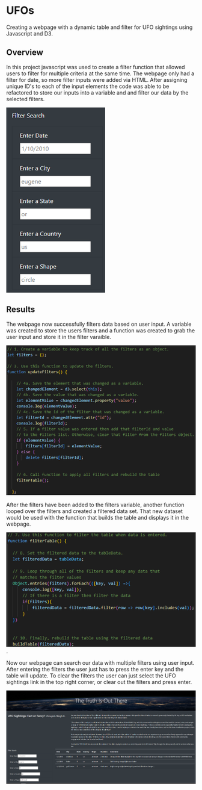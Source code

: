 # UFOs
Creating a webpage with a dynamic table and filter for UFO sightings using Javascript and D3.

## Overview
In this project javascript was used to create a filter function that allowed users to filter for multiple criteria at the same time. The webpage only had a filter for date, so more filter inputs were added via HTML. After assigning unique ID's to each of the input elements the code was able to be refactored to store our inputs into a variable and and filter our data by the selected filters.

![filter_search](/Resources/filter_search.PNG)


## Results
The webpage now successfully filters data based on user input. A variable was created to store the users filters and a function was created to grab the user input and store it in the filter varaible.

![updateFilters](/Resources/updateFilters.PNG)

After the filters have been added to the filters variable, another function looped over the filters and created a filtered data set. That new dataset would be used with the function that builds the table and displays it in the webpage.

![filterTable](/Resources/filterTable.PNG).

Now our webpage can search our data with multiple filters using user input. After entering the filters the user just has to press the enter key and the table will update. To clear the filters the user can just select the UFO sightings link in the top right corner, or clear out the filters and press enter.

![filtered_table](/Resources/filtered_table.PNG)